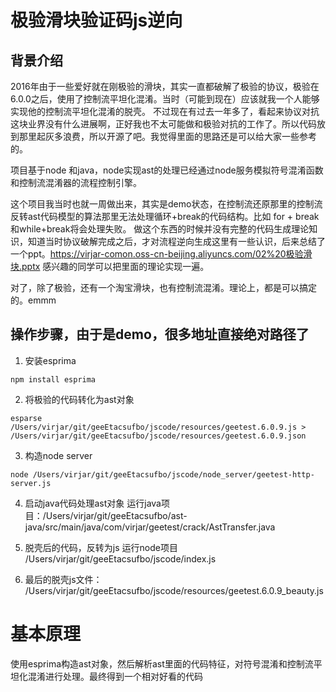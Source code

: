 # 极验滑块验证码js逆向

## 背景介绍

2016年由于一些爱好就在刚极验的滑块，其实一直都破解了极验的协议，极验在6.0.0之后，使用了控制流平坦化混淆。当时（可能到现在）应该就我一个人能够实现他的控制流平坦化混淆的脱壳。
不过现在有过去一年多了，看起来协议对抗这块业界没有什么进展啊，正好我也不太可能做和极验对抗的工作了。所以代码放到那里起灰多浪费，所以开源了吧。我觉得里面的思路还是可以给大家一些参考的。

项目基于node 和java，node实现ast的处理已经通过node服务模拟符号混淆函数和控制流混淆器的流程控制引擎。

这个项目我当时也就一周做出来，其实是demo状态，在控制流还原那里的控制流反转ast代码模型的算法那里无法处理循环+break的代码结构。比如 for + break 和while+break将会处理失败。
做这个东西的时候并没有完整的代码生成理论知识，知道当时协议破解完成之后，才对流程逆向生成这里有一些认识，后来总结了一个ppt。https://virjar-comon.oss-cn-beijing.aliyuncs.com/02%20极验滑块.pptx 感兴趣的同学可以把里面的理论实现一遍。

对了，除了极验，还有一个淘宝滑块，也有控制流混淆。理论上，都是可以搞定的。emmm



## 操作步骤，由于是demo，很多地址直接绝对路径了
1. 安装esprima
```
npm install esprima
```

2. 将极验的代码转化为ast对象
```
esparse /Users/virjar/git/geeEtacsufbo/jscode/resources/geetest.6.0.9.js > /Users/virjar/git/geeEtacsufbo/jscode/resources/geetest.6.0.9.json
```
3. 构造node server 
```
node /Users/virjar/git/geeEtacsufbo/jscode/node_server/geetest-http-server.js
```

4. 启动java代码处理ast对象
运行java项目：/Users/virjar/git/geeEtacsufbo/ast-java/src/main/java/com/virjar/geetest/crack/AstTransfer.java

5. 脱壳后的代码，反转为js
运行node项目 /Users/virjar/git/geeEtacsufbo/jscode/index.js

6. 最后的脱壳js文件： /Users/virjar/git/geeEtacsufbo/jscode/resources/geetest.6.0.9_beauty.js



# 基本原理

使用esprima构造ast对象，然后解析ast里面的代码特征，对符号混淆和控制流平坦化混淆进行处理。最终得到一个相对好看的代码
